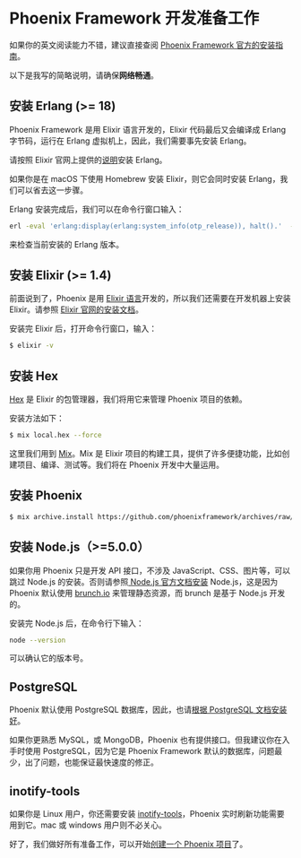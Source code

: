 # Phoenix Framework 开发准备工作

如果你的英文阅读能力不错，建议直接查阅 [Phoenix Framework 官方的安装指南](https://hexdocs.pm/phoenix/installation.html)。

以下是我写的简略说明，请确保**网络畅通**。

## 安装 Erlang (>= 18)

Phoenix Framework 是用 Elixir 语言开发的，Elixir 代码最后又会编译成 Erlang 字节码，运行在 Erlang 虚拟机上，因此，我们需要事先安装 Erlang。

请按照 Elixir 官网上提供的[说明](http://elixir-lang.org/install.html#installing-erlang)安装 Erlang。

如果你是在 macOS 下使用 Homebrew 安装 Elixir，则它会同时安装 Erlang，我们可以省去这一步骤。

Erlang 安装完成后，我们可以在命令行窗口输入：

```bash
erl -eval 'erlang:display(erlang:system_info(otp_release)), halt().'  -noshell
```
来检查当前安装的 Erlang 版本。

## 安装 Elixir (>= 1.4)

前面说到了，Phoenix 是用 [Elixir 语言](http://elixir-lang.org/)开发的，所以我们还需要在开发机器上安装 Elixir。请参照 [Elixir 官网的安装文档](http://elixir-lang.org/install.html)。

安装完 Elixir 后，打开命令行窗口，输入：

```bash
$ elixir -v
```

## 安装 Hex

[Hex](https://hex.pm/) 是 Elixir 的包管理器，我们将用它来管理 Phoenix 项目的依赖。

安装方法如下：

```bash
$ mix local.hex --force
```
这里我们用到 [Mix](http://elixir-lang.org/docs/stable/mix/Mix.html)。Mix 是 Elixir 项目的构建工具，提供了许多便捷功能，比如创建项目、编译、测试等。我们将在 Phoenix 开发中大量运用。

## 安装 Phoenix

```bash
$ mix archive.install https://github.com/phoenixframework/archives/raw/master/phx_new.ez
```

## 安装 Node.js（>=5.0.0）

如果你用 Phoenix 只是开发 API 接口，不涉及 JavaScript、CSS、图片等，可以跳过 Node.js 的安装。否则请参照[ Node.js 官方文档安装](https://nodejs.org/en/download/) Node.js，这是因为 Phoenix 默认使用 [brunch.io](http://brunch.io/) 来管理静态资源，而 brunch 是基于 Node.js 开发的。

安装完 Node.js 后，在命令行下输入：

```bash
node --version
```
可以确认它的版本号。

## PostgreSQL

Phoenix 默认使用 PostgreSQL 数据库，因此，也请[根据 PostgreSQL 文档安装好](https://wiki.postgresql.org/wiki/Detailed_installation_guides)。

如果你更熟悉 MySQL，或 MongoDB，Phoenix 也有提供接口。但我建议你在入手时使用 PostgreSQL，因为它是 Phoenix Framework 默认的数据库，问题最少，出了问题，也能保证最快速度的修正。

## inotify-tools

如果你是 Linux 用户，你还需要安装 [inotify-tools](https://github.com/rvoicilas/inotify-tools/wiki)，Phoenix 实时刷新功能需要用到它。mac 或 windows 用户则不必关心。

好了，我们做好所有准备工作，可以开始[创建一个 Phoenix 项目](01-create-project.md)了。